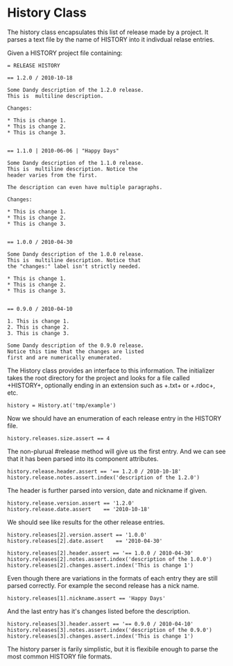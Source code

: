 # History Class

The history class encapsulates this list of release
made by a project. It parses a text file by the
name of HISTORY into it indivdual relase entries.

Given a HISTORY project file containing:

    = RELEASE HISTORY

    == 1.2.0 / 2010-10-18

    Some Dandy description of the 1.2.0 release.
    This is  multiline description.

    Changes:

    * This is change 1.
    * This is change 2.
    * This is change 3.


    == 1.1.0 | 2010-06-06 | "Happy Days"

    Some Dandy description of the 1.1.0 release.
    This is  multiline description. Notice the
    header varies from the first.

    The description can even have multiple paragraphs.

    Changes:

    * This is change 1.
    * This is change 2.
    * This is change 3.


    == 1.0.0 / 2010-04-30

    Some Dandy description of the 1.0.0 release.
    This is  multiline description. Notice that
    the "changes:" label isn't strictly needed.

    * This is change 1.
    * This is change 2.
    * This is change 3.


    == 0.9.0 / 2010-04-10

    1. This is change 1.
    2. This is change 2.
    3. This is change 3.

    Some Dandy description of the 0.9.0 release.
    Notice this time that the changes are listed
    first and are numerically enumerated.

The History class provides an interface to this information.
The initializer takes the root directory for the project
and looks for a file called +HISTORY+, optionally ending
in an extension such as +.txt+ or +.rdoc+, etc.

    history = History.at('tmp/example')

Now we should have an enumeration of each release entry in
the HISTORY file.

    history.releases.size.assert == 4

The non-plurual #release method will give us the first entry.
And we can see that it has been parsed into its component
attributes.

    history.release.header.assert == '== 1.2.0 / 2010-10-18'
    history.release.notes.assert.index('description of the 1.2.0')

The header is further parsed into version, date and nickname if given.

    history.release.version.assert == '1.2.0'
    history.release.date.assert    == '2010-10-18'

We should see like results for the other release entries.

    history.releases[2].version.assert == '1.0.0'
    history.releases[2].date.assert    == '2010-04-30'

    history.releases[2].header.assert == '== 1.0.0 / 2010-04-30'
    history.releases[2].notes.assert.index('description of the 1.0.0')
    history.releases[2].changes.assert.index('This is change 1')

Even though there are variations in the formats of each entry they are
still parsed correctly. For example the second release has a nick name.

    history.releases[1].nickname.assert == 'Happy Days'

And the last entry has it's changes listed before the description.

    history.releases[3].header.assert == '== 0.9.0 / 2010-04-10'
    history.releases[3].notes.assert.index('description of the 0.9.0')
    history.releases[3].changes.assert.index('This is change 1')

The history parser is farily simplistic, but it is flexibile enough
to parse the most common HISTORY file formats.

